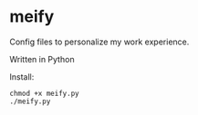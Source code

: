 meify
=====

Config files to personalize my work experience.

Written in Python

Install:
```
chmod +x meify.py
./meify.py
```
